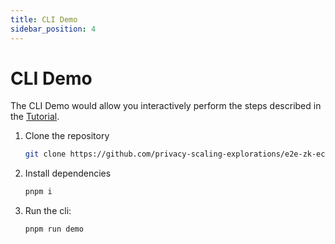 ```yaml
---
title: CLI Demo
sidebar_position: 4
---
```


# CLI Demo

The CLI Demo would allow you interactively perform the steps described in the [Tutorial](/docs/category/tutorial).

1. Clone the repository

   ```bash
   git clone https://github.com/privacy-scaling-explorations/e2e-zk-ecdsa.git
   ```

2. Install dependencies
   ```bash
   pnpm i
   ```
3. Run the cli:
   ```bash
   pnpm run demo
   ```
